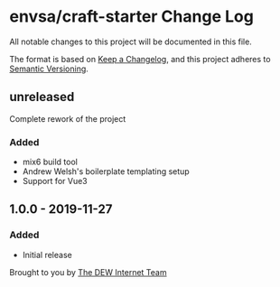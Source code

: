 
# envsa/craft-starter Change Log

All notable changes to this project will be documented in this file.

The format is based on [Keep a Changelog](https://keepachangelog.com/en/1.0.0/), and this project adheres to [Semantic Versioning](https://semver.org/spec/v2.0.0.html).

  

<!-- Notes should fit in the following categories

-- Added

-- Changed

-- Deprecated

-- Removed

-- Fixed

-- Security

-->

## unreleased
Complete rework of the project

### Added

- mix6 build tool
- Andrew Welsh's boilerplate templating setup
- Support for Vue3
  

## 1.0.0 - 2019-11-27

### Added

- Initial release

  

Brought to you by [The DEW Internet Team](https://www.environment.sa.gov.au)

